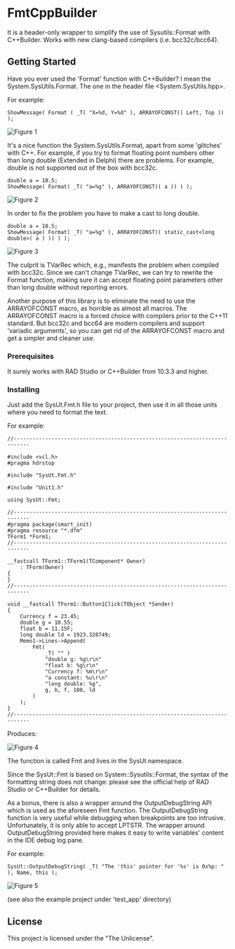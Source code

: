 # FmtCppBuilder

It is a header-only wrapper to simplify the use of Sysutils::Format with C++Builder. Works with new clang-based compilers (i.e. bcc32c/bcc64).

## Getting Started

Have you ever used the 'Format' function with C++Builder? I mean the System.SysUtils.Format. The one in the header file <System.SysUtils.hpp>.

For example:

```
ShowMessage( Format ( _T( "X=%d, Y=%d" ), ARRAYOFCONST(( Left, Top )) );
```
<img src="https://i.ibb.co/hmcr1K4/1-3-B1402-B1-A98-B-4640-ABF3-3-F7-AD098-A484.png" alt="Figure 1">

It's a nice function the System.SysUtils.Format, apart from some 'glitches' with C++. For example, if you try to format floating point numbers other than long double (Extended in Delphi) there are problems. For example,  double is not supported out of the box
with bcc32c.

```
double a = 10.5;
ShowMessage( Format( _T( "a=%g" ), ARRAYOFCONST(( a )) ) );
```

<img src="https://i.ibb.co/2k0Z8Lj/2-3-B1402-B1-A98-B-4640-ABF3-3-F7-AD098-A484.png" alt="Figure 2">

In order to fix the problem you have to make a cast to long double.

```
double a = 10.5;
ShowMessage( Format( _T( "a=%g" ), ARRAYOFCONST(( static_cast<long double>( a ) )) ) );
```

<img src="https://i.ibb.co/yWWt7wX/3-3-B1402-B1-A98-B-4640-ABF3-3-F7-AD098-A484.png" alt="Figure 3">

The culprit is TVarRec which, e.g., manifests the problem when compiled with bcc32c. Since we can't change TVarRec, we can try to rewrite the Format function, making sure it can accept floating point parameters other than long double without reporting errors.

Another purpose of this library is to eliminate the need to use the ARRAYOFCONST macro, as horrible as almost all macros. The ARRAYOFCONST macro is a forced choice with compilers prior to the C++11 standard. But bcc32c and bcc64 are modern compilers and support 'variadic arguments', so you can get rid of the ARRAYOFCONST macro and get a simpler and cleaner use.
### Prerequisites

It surely works with RAD Studio or C++Builder from 10.3.3 and higher.

### Installing

Just add the SysUt.Fmt.h file to your project, then use it in all those units where you need to format the text.

For example:

```
//---------------------------------------------------------------------------

#include <vcl.h>
#pragma hdrstop

#include "SysUt.Fmt.h"

#include "Unit1.h"

using SysUt::Fmt;

//---------------------------------------------------------------------------
#pragma package(smart_init)
#pragma resource "*.dfm"
TForm1 *Form1;
//---------------------------------------------------------------------------

__fastcall TForm1::TForm1(TComponent* Owner)
    : TForm(Owner)
{
}
//---------------------------------------------------------------------------

void __fastcall TForm1::Button1Click(TObject *Sender)
{
    Currency f = 23.45;
    double g = 10.55;
    float b = 11.15F;
    long double ld = 1923.328749;
    Memo1->Lines->Append(
        Fmt(
            _T( "" )
            "double g: %g\r\n"
            "float b: %g\r\n"
            "Currency f: %m\r\n"
            "a constant: %u\r\n"
            "long double: %g",
            g, b, f, 100, ld
        )
    );
}
//---------------------------------------------------------------------------
```

Produces:

<img src="https://i.ibb.co/x3N6v21/4-3-B1402-B1-A98-B-4640-ABF3-3-F7-AD098-A484.png" alt="Figure 4">

The function is called Fmt and lives in the SysUt namespace.

Since the SysUt::Fmt is based on System::Sysutils::Format, the syntax of the formatting string does not change: please see the official help of RAD Studio or C++Builder for details.

As a bonus, there is also a wrapper around the OutputDebugString API which is used as the aforeseen Fmt function. The OutputDebugString function is very useful while debugging when breakpoints are too intrusive. Unfortunately, it is only able to accept LPTSTR. The wrapper around OutputDebugString provided here makes it easy to write variables' content in the IDE debug log pane.

For example:

```
SysUt::OutputDebugString( _T( "The 'this' pointer for '%s' is 0x%p: " ), Name, this );
```

<img src="https://i.ibb.co/Rc7NzKn/5-3-B1402-B1-A98-B-4640-ABF3-3-F7-AD098-A484.png" alt="Figure 5">

(see also the example project under 'test_app' directory)

## License

This project is licensed under the "The Unlicense".
